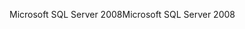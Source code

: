 <span data-ttu-id="61eab-101">Microsoft SQL Server 2008</span><span class="sxs-lookup"><span data-stu-id="61eab-101">Microsoft SQL Server 2008</span></span>